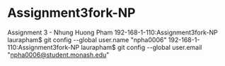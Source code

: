 # Assignment3fork-NP

Assignment 3 - Nhung Huong Pham
192-168-1-110:Assignment3fork-NP laurapham$ git config --global user.name "npha0006"
192-168-1-110:Assignment3fork-NP laurapham$ git config --global user.email "npha0006@student.monash.edu"